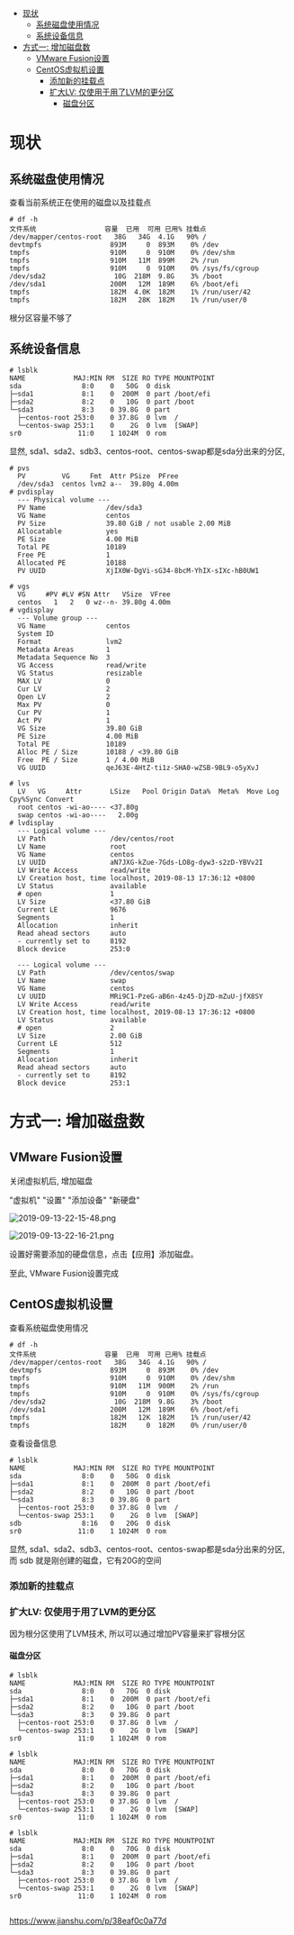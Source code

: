
<!-- @import "[TOC]" {cmd="toc" depthFrom=1 depthTo=6 orderedList=false} -->

<!-- code_chunk_output -->

- [现状](#现状)
  - [系统磁盘使用情况](#系统磁盘使用情况)
  - [系统设备信息](#系统设备信息)
- [方式一: 增加磁盘数](#方式一-增加磁盘数)
  - [VMware Fusion设置](#vmware-fusion设置)
  - [CentOS虚拟机设置](#centos虚拟机设置)
    - [添加新的挂载点](#添加新的挂载点)
    - [扩大LV: 仅使用于用了LVM的更分区](#扩大lv-仅使用于用了lvm的更分区)
      - [磁盘分区](#磁盘分区)

<!-- /code_chunk_output -->
# 现状

## 系统磁盘使用情况 

查看当前系统正在使用的磁盘以及挂载点

```
# df -h
文件系统                 容量  已用  可用 已用% 挂载点
/dev/mapper/centos-root   38G   34G  4.1G   90% /
devtmpfs                 893M     0  893M    0% /dev
tmpfs                    910M     0  910M    0% /dev/shm
tmpfs                    910M   11M  899M    2% /run
tmpfs                    910M     0  910M    0% /sys/fs/cgroup
/dev/sda2                 10G  218M  9.8G    3% /boot
/dev/sda1                200M   12M  189M    6% /boot/efi
tmpfs                    182M  4.0K  182M    1% /run/user/42
tmpfs                    182M   28K  182M    1% /run/user/0
```

根分区容量不够了

## 系统设备信息

```
# lsblk
NAME            MAJ:MIN RM  SIZE RO TYPE MOUNTPOINT
sda               8:0    0   50G  0 disk
├─sda1            8:1    0  200M  0 part /boot/efi
├─sda2            8:2    0   10G  0 part /boot
└─sda3            8:3    0 39.8G  0 part
  ├─centos-root 253:0    0 37.8G  0 lvm  /
  └─centos-swap 253:1    0    2G  0 lvm  [SWAP]
sr0              11:0    1 1024M  0 rom
```

显然, sda1、sda2、sdb3、centos\-root、centos\-swap都是sda分出来的分区,

```
# pvs
  PV         VG     Fmt  Attr PSize  PFree
  /dev/sda3  centos lvm2 a--  39.80g 4.00m
# pvdisplay
  --- Physical volume ---
  PV Name               /dev/sda3
  VG Name               centos
  PV Size               39.80 GiB / not usable 2.00 MiB
  Allocatable           yes
  PE Size               4.00 MiB
  Total PE              10189
  Free PE               1
  Allocated PE          10188
  PV UUID               XjIX0W-DgVi-sG34-8bcM-YhIX-sIXc-hB0UW1

# vgs
  VG     #PV #LV #SN Attr   VSize  VFree
  centos   1   2   0 wz--n- 39.80g 4.00m
# vgdisplay
  --- Volume group ---
  VG Name               centos
  System ID
  Format                lvm2
  Metadata Areas        1
  Metadata Sequence No  3
  VG Access             read/write
  VG Status             resizable
  MAX LV                0
  Cur LV                2
  Open LV               2
  Max PV                0
  Cur PV                1
  Act PV                1
  VG Size               39.80 GiB
  PE Size               4.00 MiB
  Total PE              10189
  Alloc PE / Size       10188 / <39.80 GiB
  Free  PE / Size       1 / 4.00 MiB
  VG UUID               qeJ63E-4HtZ-ti1z-SHA0-wZSB-9BL9-o5yXvJ

# lvs
  LV   VG     Attr       LSize   Pool Origin Data%  Meta%  Move Log Cpy%Sync Convert
  root centos -wi-ao---- <37.80g
  swap centos -wi-ao----   2.00g
# lvdisplay
  --- Logical volume ---
  LV Path                /dev/centos/root
  LV Name                root
  VG Name                centos
  LV UUID                aN7JXG-kZue-7Gds-LO8g-dyw3-s2zD-YBVv2I
  LV Write Access        read/write
  LV Creation host, time localhost, 2019-08-13 17:36:12 +0800
  LV Status              available
  # open                 1
  LV Size                <37.80 GiB
  Current LE             9676
  Segments               1
  Allocation             inherit
  Read ahead sectors     auto
  - currently set to     8192
  Block device           253:0

  --- Logical volume ---
  LV Path                /dev/centos/swap
  LV Name                swap
  VG Name                centos
  LV UUID                MRi9C1-PzeG-aB6n-4z45-DjZD-mZuU-jfX8SY
  LV Write Access        read/write
  LV Creation host, time localhost, 2019-08-13 17:36:12 +0800
  LV Status              available
  # open                 2
  LV Size                2.00 GiB
  Current LE             512
  Segments               1
  Allocation             inherit
  Read ahead sectors     auto
  - currently set to     8192
  Block device           253:1
```





# 方式一: 增加磁盘数

## VMware Fusion设置

关闭虚拟机后, 增加磁盘

"虚拟机" "设置" "添加设备" "新硬盘"

![2019-09-13-22-15-48.png](./images/2019-09-13-22-15-48.png)

![2019-09-13-22-16-21.png](./images/2019-09-13-22-16-21.png)

设置好需要添加的硬盘信息，点击【应用】添加磁盘。

至此, VMware Fusion设置完成

## CentOS虚拟机设置

查看系统磁盘使用情况

```
# df -h
文件系统                 容量  已用  可用 已用% 挂载点
/dev/mapper/centos-root   38G   34G  4.1G   90% /
devtmpfs                 893M     0  893M    0% /dev
tmpfs                    910M     0  910M    0% /dev/shm
tmpfs                    910M   11M  900M    2% /run
tmpfs                    910M     0  910M    0% /sys/fs/cgroup
/dev/sda2                 10G  218M  9.8G    3% /boot
/dev/sda1                200M   12M  189M    6% /boot/efi
tmpfs                    182M   12K  182M    1% /run/user/42
tmpfs                    182M     0  182M    0% /run/user/0
```

查看设备信息

```
# lsblk
NAME            MAJ:MIN RM  SIZE RO TYPE MOUNTPOINT
sda               8:0    0   50G  0 disk
├─sda1            8:1    0  200M  0 part /boot/efi
├─sda2            8:2    0   10G  0 part /boot
└─sda3            8:3    0 39.8G  0 part
  ├─centos-root 253:0    0 37.8G  0 lvm  /
  └─centos-swap 253:1    0    2G  0 lvm  [SWAP]
sdb               8:16   0   20G  0 disk
sr0              11:0    1 1024M  0 rom
```

显然, sda1、sda2、sdb3、centos\-root、centos\-swap都是sda分出来的分区, 而 sdb 就是刚创建的磁盘，它有20G的空间

### 添加新的挂载点



### 扩大LV: 仅使用于用了LVM的更分区

因为根分区使用了LVM技术, 所以可以通过增加PV容量来扩容根分区

#### 磁盘分区





```
# lsblk
NAME            MAJ:MIN RM  SIZE RO TYPE MOUNTPOINT
sda               8:0    0   70G  0 disk
├─sda1            8:1    0  200M  0 part /boot/efi
├─sda2            8:2    0   10G  0 part /boot
└─sda3            8:3    0 39.8G  0 part
  ├─centos-root 253:0    0 37.8G  0 lvm  /
  └─centos-swap 253:1    0    2G  0 lvm  [SWAP]
sr0              11:0    1 1024M  0 rom
```

```
# lsblk
NAME            MAJ:MIN RM  SIZE RO TYPE MOUNTPOINT
sda               8:0    0   70G  0 disk
├─sda1            8:1    0  200M  0 part /boot/efi
├─sda2            8:2    0   10G  0 part /boot
└─sda3            8:3    0 39.8G  0 part
  ├─centos-root 253:0    0 37.8G  0 lvm  /
  └─centos-swap 253:1    0    2G  0 lvm  [SWAP]
sr0              11:0    1 1024M  0 rom
```
```
# lsblk
NAME            MAJ:MIN RM  SIZE RO TYPE MOUNTPOINT
sda               8:0    0   70G  0 disk
├─sda1            8:1    0  200M  0 part /boot/efi
├─sda2            8:2    0   10G  0 part /boot
└─sda3            8:3    0 39.8G  0 part
  ├─centos-root 253:0    0 37.8G  0 lvm  /
  └─centos-swap 253:1    0    2G  0 lvm  [SWAP]
sr0              11:0    1 1024M  0 rom
```
```

```

https://www.jianshu.com/p/38eaf0c0a77d